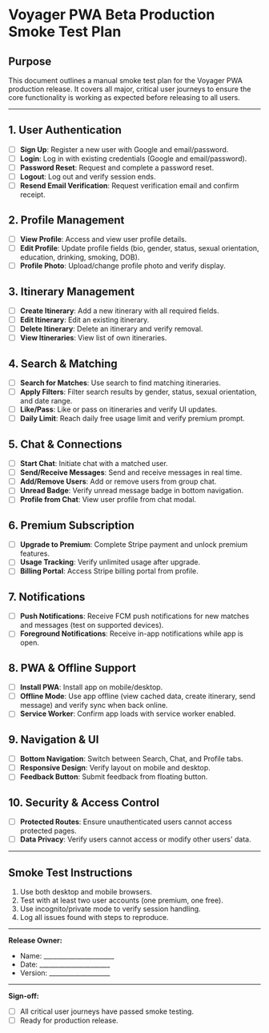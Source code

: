# Voyager PWA Beta Production Smoke Test Plan

## Purpose
This document outlines a manual smoke test plan for the Voyager PWA production release. It covers all major, critical user journeys to ensure the core functionality is working as expected before releasing to all users.

---

## 1. User Authentication
- [ ] **Sign Up**: Register a new user with Google and email/password.
- [ ] **Login**: Log in with existing credentials (Google and email/password).
- [ ] **Password Reset**: Request and complete a password reset.
- [ ] **Logout**: Log out and verify session ends.
- [ ] **Resend Email Verification**: Request verification email and confirm receipt.

## 2. Profile Management
- [ ] **View Profile**: Access and view user profile details.
- [ ] **Edit Profile**: Update profile fields (bio, gender, status, sexual orientation, education, drinking, smoking, DOB).
- [ ] **Profile Photo**: Upload/change profile photo and verify display.

## 3. Itinerary Management
- [ ] **Create Itinerary**: Add a new itinerary with all required fields.
- [ ] **Edit Itinerary**: Edit an existing itinerary.
- [ ] **Delete Itinerary**: Delete an itinerary and verify removal.
- [ ] **View Itineraries**: View list of own itineraries.

## 4. Search & Matching
- [ ] **Search for Matches**: Use search to find matching itineraries.
- [ ] **Apply Filters**: Filter search results by gender, status, sexual orientation, and date range.
- [ ] **Like/Pass**: Like or pass on itineraries and verify UI updates.
- [ ] **Daily Limit**: Reach daily free usage limit and verify premium prompt.

## 5. Chat & Connections
- [ ] **Start Chat**: Initiate chat with a matched user.
- [ ] **Send/Receive Messages**: Send and receive messages in real time.
- [ ] **Add/Remove Users**: Add or remove users from group chat.
- [ ] **Unread Badge**: Verify unread message badge in bottom navigation.
- [ ] **Profile from Chat**: View user profile from chat modal.

## 6. Premium Subscription
- [ ] **Upgrade to Premium**: Complete Stripe payment and unlock premium features.
- [ ] **Usage Tracking**: Verify unlimited usage after upgrade.
- [ ] **Billing Portal**: Access Stripe billing portal from profile.

## 7. Notifications
- [ ] **Push Notifications**: Receive FCM push notifications for new matches and messages (test on supported devices).
- [ ] **Foreground Notifications**: Receive in-app notifications while app is open.

## 8. PWA & Offline Support
- [ ] **Install PWA**: Install app on mobile/desktop.
- [ ] **Offline Mode**: Use app offline (view cached data, create itinerary, send message) and verify sync when back online.
- [ ] **Service Worker**: Confirm app loads with service worker enabled.

## 9. Navigation & UI
- [ ] **Bottom Navigation**: Switch between Search, Chat, and Profile tabs.
- [ ] **Responsive Design**: Verify layout on mobile and desktop.
- [ ] **Feedback Button**: Submit feedback from floating button.

## 10. Security & Access Control
- [ ] **Protected Routes**: Ensure unauthenticated users cannot access protected pages.
- [ ] **Data Privacy**: Verify users cannot access or modify other users' data.

---

## Smoke Test Instructions
1. Use both desktop and mobile browsers.
2. Test with at least two user accounts (one premium, one free).
3. Use incognito/private mode to verify session handling.
4. Log all issues found with steps to reproduce.

---

**Release Owner:**
- Name: ______________________
- Date: ______________________
- Version: ___________________

---

**Sign-off:**
- [ ] All critical user journeys have passed smoke testing.
- [ ] Ready for production release.
